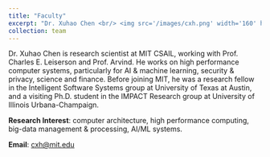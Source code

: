 ```yaml
---
title: "Faculty"
excerpt: "Dr. Xuhao Chen <br/> <img src='/images/cxh.png' width='160' height='160'>"
collection: team
---
```


Dr. Xuhao Chen is research scientist at MIT CSAIL,
working with Prof. Charles E. Leiserson and Prof. Arvind.
He works on high performance computer systems, particularly for AI & machine learning, security & privacy, science and finance.
Before joining MIT, he was a research fellow in the Intelligent Software Systems group at University of Texas at Austin,
and a visiting Ph.D. student in the IMPACT Research group at University of Illinois Urbana-Champaign.

<!--
an assistant professor of computer science at Michigan State University,
and affiliated as a research scientist with MIT CSAIL.
He is a recipient of NSF CAREER award in 2025.
-->

**Research Interest**: computer architecture, high performance computing, big-data management & processing, AI/ML systems.

**Email**: cxh@mit.edu
